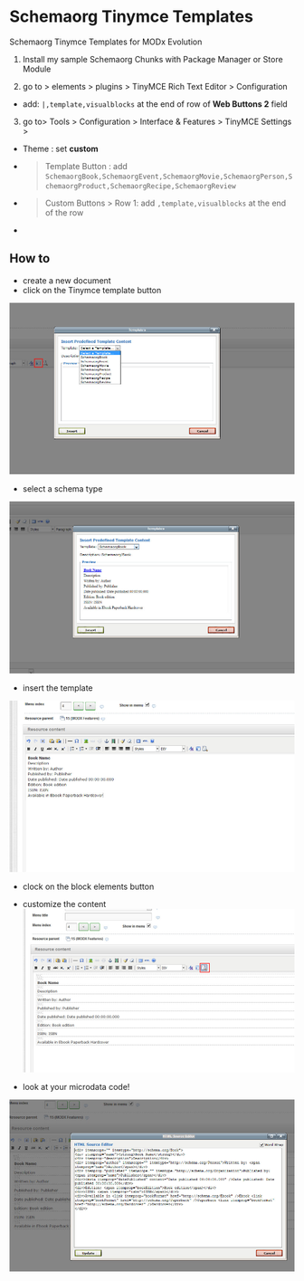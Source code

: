 Schemaorg Tinymce Templates
===========================

Schemaorg Tinymce Templates for MODx Evolution


1) Install my sample Schemaorg Chunks with Package Manager or Store Module

2) go to > elements > plugins > TinyMCE Rich Text Editor > Configuration
* add: ```|,template,visualblocks``` at the end of row of **Web Buttons 2** field

3) go to> Tools > Configuration > Interface & Features > TinyMCE Settings > 

* Theme : set **custom**

* > Template Button : add ```SchemaorgBook,SchemaorgEvent,SchemaorgMovie,SchemaorgPerson,SchemaorgProduct,SchemaorgRecipe,SchemaorgReview```

* > Custom Buttons > Row 1:  add ```,template,visualblocks``` at the end of the row
* 

## How to

* create a new document
* click on the Tinymce template button

![template button](https://raw.githubusercontent.com/Nicola1971/training-materials/master/Images/schematinymce/select-schema.jpg)

* select a schema type

![schema type](https://raw.githubusercontent.com/Nicola1971/training-materials/master/Images/schematinymce/schema-book-preview.jpg)

* insert the template


![template](https://raw.githubusercontent.com/Nicola1971/training-materials/master/Images/schematinymce/book-editor.jpg)

* clock on the block elements button
* customize the content 
![block button](https://raw.githubusercontent.com/Nicola1971/training-materials/master/Images/schematinymce/block-elements.jpg)


*  look at your microdata code!

![microdata code](https://raw.githubusercontent.com/Nicola1971/training-materials/master/Images/schematinymce/microdata-code.jpg)



